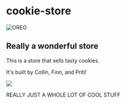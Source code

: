 # cookie-store

![OREO](https://github.com/oreo-shop/cookie-store)
## Really a wonderful store

This is a store that sells tasty cookies.

It's built by Collin, Finn, and Priti!

<img src="//placekitten.com/300/300">

REALLY JUST A WHOLE LOT OF COOL STUFF

